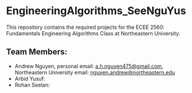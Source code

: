 # EngineeringAlgorithms_SeeNguYus
This repository contains the required projects for the ECEE 2560: Fundamentals Engineering Algorithms Class at Northeastern University. 

## Team Members:
- Andrew Nguyen, personal email: [a.h.nguyen475@gmail.com](a.h.nguyen475@gmail.com), Northeastern University email: [nguyen.andrew@northeastern.edu](nguyen.andrew@northeastern.edu)
- Arbid Yusuf:
- Rohan Seelan:
